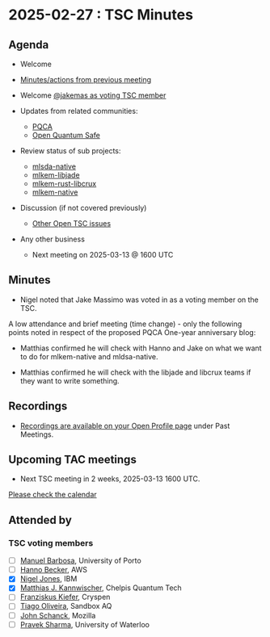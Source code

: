 # 2025-02-27 :  TSC Minutes

## Agenda

* Welcome

* [Minutes/actions from previous meeting](https://github.com/pq-code-package/)
* Welcome [@jakemas as voting TSC member](https://github.com/pq-code-package/tsc/issues/139)

* Updates from related communities:
  * [PQCA](https://github.com/PQCA)
  * [Open Quantum Safe](https://github.com/open-quantum-safe)

* Review status of sub projects:

  * [mlsda-native](https://github.com/pq-code-package/mldsa-native)
  * [mlkem-libjade](https://github.com/pq-code-package/mlkem-libjade)
  * [mlkem-rust-libcrux](https://github.com/pq-code-package/mlkem-rust-libcrux)
  * [mlkem-native](https://github.com/pq-code-package/mlkem-c-embedded)

* Discussion (if not covered previously)

  * [Other Open TSC issues](https://github.com/orgs/pq-code-package/projects/4/views/1)

* Any other business
  * Next meeting on 2025-03-13 @ 1600 UTC

## Minutes

* Nigel noted that Jake Massimo was voted in as a voting member on the TSC.

A low attendance and brief meeting (time change) - only the following points noted in respect of the proposed PQCA One-year anniversary blog:

* Matthias confirmed he will check with Hanno and Jake on what we want to do for mlkem-native and mldsa-native.

* Matthias confirmed he will check with the libjade and libcrux teams if they want to write something.

## Recordings

* [Recordings are available on your Open Profile page](https://openprofile.dev/my-meetings) under Past Meetings.

## Upcoming TAC meetings

* Next TSC meeting in 2 weeks, 2025-03-13 1600 UTC.

[Please check the calendar](https://pqca.org/calendar/)

## Attended by

### TSC voting members

* [ ] [Manuel Barbosa](https://github.com/mbbarbosa), University of Porto
* [ ] [Hanno Becker](https://github.com/hanno-becker), AWS
* [X] [Nigel Jones](https://github.com/planetf1), IBM
* [X] [Matthias J. Kannwischer](https://github.com/mkannwischer), Chelpis Quantum Tech
* [ ] [Franziskus Kiefer](https://github.com/franziskuskiefer), Cryspen
* [ ] [Tiago Oliveira](https://github.com/tfaoliveira), Sandbox AQ
* [ ] [John Schanck](https://github.com/jschanck), Mozilla
* [ ] [Pravek Sharma](https://github.com/praveksharma), University of Waterloo
